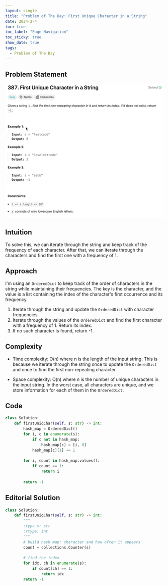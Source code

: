 ```yaml
---
layout: single
title: "Problem of The Day: First Unique Character in a String"
date: 2024-2-4
toc: true
toc_label: "Page Navigation"
toc_sticky: true
show_date: true
tags:
  - Problem of The Day
---
```


## Problem Statement

![problem](/assets/images/2024-02-04_19-09-17-problem-387.png)

## Intuition

To solve this, we can iterate through the string and keep track of the frequency of each character. After that, we can iterate through the characters and find the first one with a frequency of 1.

## Approach

I'm using an `OrderedDict` to keep track of the order of characters in the string while maintaining their frequencies. The key is the character, and the value is a list containing the index of the character's first occurrence and its frequency.

1. Iterate through the string and update the `OrderedDict` with character frequencies.
2. Iterate through the values of the `OrderedDict` and find the first character with a frequency of 1. Return its index.
3. If no such character is found, return -1.

## Complexity

- Time complexity:
O(n) where n is the length of the input string. This is because we iterate through the string once to update the `OrderedDict` and once to find the first non-repeating character.

- Space complexity:
O(n) where n is the number of unique characters in the input string. In the worst case, all characters are unique, and we store information for each of them in the `OrderedDict`.

## Code

```python
class Solution:
    def firstUniqChar(self, s: str) -> int:
        hash_map = OrderedDict()
        for i, c in enumerate(s):
            if c not in hash_map:
                hash_map[c] = [i, 0]
            hash_map[c][1] += 1

        for i, count in hash_map.values():
            if count == 1:
                return i

        return -1
```

## Editorial Solution

```python
class Solution:
    def firstUniqChar(self, s: str) -> int:
        """
        :type s: str
        :rtype: int
        """
        # build hash map: character and how often it appears
        count = collections.Counter(s)
        
        # find the index
        for idx, ch in enumerate(s):
            if count[ch] == 1:
                return idx     
        return -1
```
